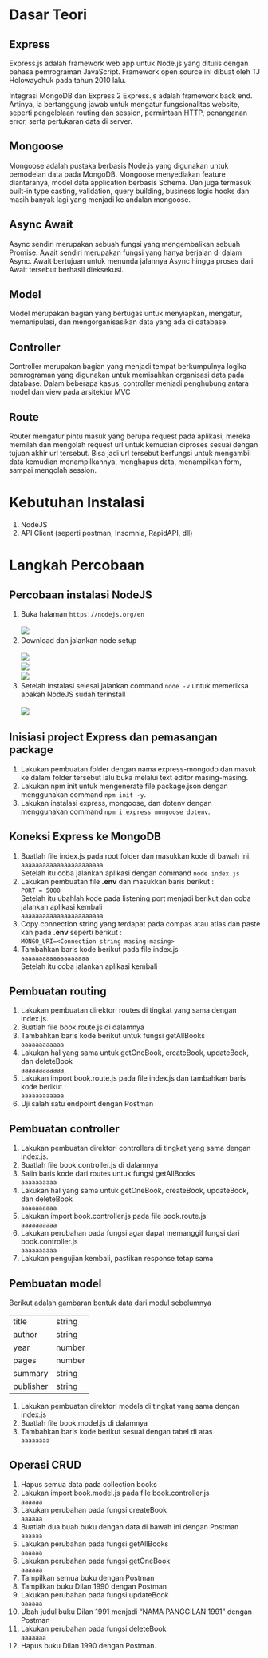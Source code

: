 # Dasar Teori 

## Express
Express.js adalah framework web app untuk Node.js yang ditulis dengan bahasa
pemrograman JavaScript. Framework open source ini dibuat oleh TJ Holowaychuk
pada tahun 2010 lalu. <br>

Integrasi MongoDB dan Express 2
Express.js adalah framework back end. Artinya, ia bertanggung jawab untuk mengatur
fungsionalitas website, seperti pengelolaan routing dan session, permintaan HTTP,
penanganan error, serta pertukaran data di server.<br>

## Mongoose
Mongoose adalah pustaka berbasis Node.js yang digunakan untuk pemodelan data
pada MongoDB. Mongoose menyediakan feature diantaranya, model data application
berbasis Schema. Dan juga termasuk built-in type casting, validation, query building,
business logic hooks dan masih banyak lagi yang menjadi ke andalan mongoose.

## Async Await
Async sendiri merupakan sebuah fungsi yang mengembalikan sebuah Promise. Await
sendiri merupakan fungsi yang hanya berjalan di dalam Async. Await bertujuan untuk
menunda jalannya Async hingga proses dari Await tersebut berhasil dieksekusi.

## Model
Model merupakan bagian yang bertugas untuk menyiapkan, mengatur, memanipulasi,
dan mengorganisasikan data yang ada di database.

## Controller
Controller merupakan bagian yang menjadi tempat berkumpulnya logika pemrograman
yang digunakan untuk memisahkan organisasi data pada database. Dalam beberapa
kasus, controller menjadi penghubung antara model dan view pada arsitektur MVC

## Route
Router mengatur pintu masuk yang berupa request pada aplikasi, mereka memilah dan
mengolah request url untuk kemudian diproses sesuai dengan tujuan akhir url tersebut.
Bisa jadi url tersebut berfungsi untuk mengambil data kemudian menampilkannya,
menghapus data, menampilkan form, sampai mengolah session.

# Kebutuhan Instalasi
1. NodeJS
2. API Client (seperti postman, Insomnia, RapidAPI, dll)

# Langkah Percobaan
## Percobaan instalasi NodeJS
1. Buka halaman ```https://nodejs.org/en``` <br><br>
![](../Screenshot_3/1.png) <br>
2. Download dan jalankan node setup <br><br>
![](../Screenshot_3/2.png) <br> 
![](../Screenshot_3/3.png) <br>
![](../Screenshot_3/4.png) <br>
3. Setelah instalasi selesai jalankan command ```node -v``` untuk memeriksa apakah NodeJS sudah terinstall <br><br>
![](../Screenshot_3/5.png) <br>

## Inisiasi project Express dan pemasangan package
1. Lakukan pembuatan folder dengan nama express-mongodb dan masuk ke dalam folder tersebut lalu buka melalui text editor masing-masing.
2. Lakukan npm init untuk mengenerate file package.json dengan menggunakan command ```npm init -y```.
3. Lakukan instalasi express, mongoose, dan dotenv dengan menggunakan command ```npm i express mongoose dotenv```.

## Koneksi Express ke MongoDB
1. Buatlah file index.js pada root folder dan masukkan kode di bawah ini.
   `aaaaaaaaaaaaaaaaaaaaaaa` <br>
   Setelah itu coba jalankan aplikasi dengan command ```node index.js```
2. Lakukan pembuatan file **.env** dan masukkan baris berikut : <br>
   `PORT = 5000` <br>
   Setelah itu ubahlah kode pada listening port menjadi berikut dan coba jalankan aplikasi kembali <br>
   `aaaaaaaaaaaaaaaaaaaaaaa`
3. Copy connection string yang terdapat pada compas atau atlas dan paste kan pada **.env** seperti berikut : <br>
   `MONGO_URI=<Connection string masing-masing>` <br>
4. Tambahkan baris kode berikut pada file index.js <br>
   `aaaaaaaaaaaaaaaaaaa` <br>
   Setelah itu coba jalankan aplikasi kembali

## Pembuatan routing 
1. Lakukan pembuatan direktori routes di tingkat yang sama dengan index.js.
2. Buatlah file book.route.js di dalamnya
3. Tambahkan baris kode berikut untuk fungsi getAllBooks <br>
   `aaaaaaaaaaaa`
4. Lakukan hal yang sama untuk getOneBook, createBook, updateBook, dan deleteBook <br>
   `aaaaaaaaaaaa`
5. Lakukan import book.route.js pada file index.js dan tambahkan baris kode berikut : <br>
   `aaaaaaaaaaaa`
6. Uji salah satu endpoint dengan Postman

## Pembuatan controller
1. Lakukan pembuatan direktori controllers di tingkat yang sama dengan index.js.
2. Buatlah file book.controller.js di dalamnya
3. Salin baris kode dari routes untuk fungsi getAllBooks <br>
   `aaaaaaaaaa`
4. Lakukan hal yang sama untuk getOneBook, createBook, updateBook, dan deleteBook <br>
   `aaaaaaaaaa`
5. Lakukan import book.controller.js pada file book.route.js <br>
   `aaaaaaaaaa`
6. Lakukan perubahan pada fungsi agar dapat memanggil fungsi dari book.controller.js <br>
   `aaaaaaaaaa`
7. Lakukan pengujian kembali, pastikan response tetap sama

## Pembuatan model
Berikut adalah gambaran bentuk data dari modul sebelumnya <br>

<table>
 	<tr>
 		<td> title </td>
 		<td> string </td>
 	</tr>
 	<tr>
 		<td> author </td>
 		<td> string </td>
 	</tr>
  <tr>
 		<td> year </td>
 		<td> number </td>
 	</tr>
  <tr>
 		<td> pages </td>
 		<td> number </td>
 	</tr>
  <tr>
 		<td> summary </td>
 		<td> string </td>
 	</tr>
  <tr>
 		<td> publisher </td>
 		<td> string </td>
 	</tr>
 </table>

 1. Lakukan pembuatan direktori models di tingkat yang sama dengan index.js
 2. Buatlah file book.model.js di dalamnya
 3. Tambahkan baris kode berikut sesuai dengan tabel di atas <br>
    `aaaaaaaa`

## Operasi CRUD 
1. Hapus semua data pada collection books
2. Lakukan import book.model.js pada file book.controller.js <br>
   `aaaaaa`
3. Lakukan perubahan pada fungsi createBook <br>
   `aaaaaa`
4. Buatlah dua buah buku dengan data di bawah ini dengan Postman <br>
   `aaaaaa`
5. Lakukan perubahan pada fungsi getAllBooks <br>
   `aaaaaa`
6. Lakukan perubahan pada fungsi getOneBook <br>
   `aaaaaa`
7. Tampilkan semua buku dengan Postman
8. Tampilkan buku Dilan 1990 dengan Postman
9. Lakukan perubahan pada fungsi updateBook <br>
   `aaaaaa`
10. Ubah judul buku Dilan 1991 menjadi “NAMA PANGGILAN 1991” dengan Postman
11. Lakukan perubahan pada fungsi deleteBook <br>
   `aaaaaaa`
12. Hapus buku Dilan 1990 dengan Postman.

